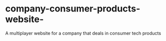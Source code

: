 # company-consumer-products-website-
A multiplayer website for a company that deals in consumer tech products 
